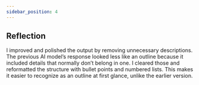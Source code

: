 ```yaml
---
sidebar_position: 4
---
```


## Reflection

I improved and polished the output by removing unnecessary descriptions. The previous AI model’s response looked less like an outline because it included details that normally don’t belong in one. I cleared those and reformatted the structure with bullet points and numbered lists. This makes it easier to recognize as an outline at first glance, unlike the earlier version.